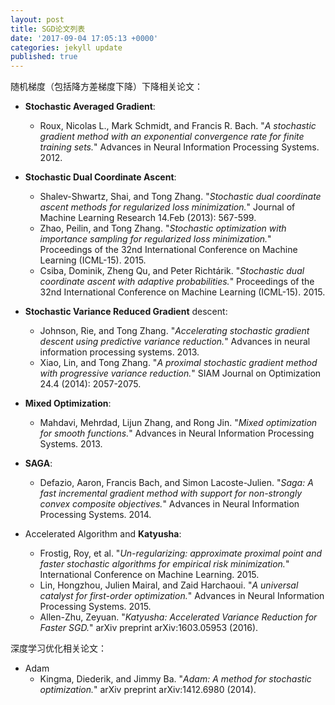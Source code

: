 ```yaml
---
layout: post
title: SGD论文列表
date: '2017-09-04 17:05:13 +0000'
categories: jekyll update
published: true
--- 
```


随机梯度（包括降方差梯度下降）下降相关论文：


* **Stochastic Averaged Gradient**:
	* Roux, Nicolas L., Mark Schmidt, and Francis R. Bach. "*A stochastic gradient method with an exponential convergence rate for finite training sets.*" Advances in Neural Information Processing Systems. 2012.

* **Stochastic Dual Coordinate Ascent**:
	* Shalev-Shwartz, Shai, and Tong Zhang. "*Stochastic dual coordinate ascent methods for regularized loss minimization.*" Journal of Machine Learning Research 14.Feb (2013): 567-599.
	* Zhao, Peilin, and Tong Zhang. "*Stochastic optimization with importance sampling for regularized loss minimization.*" Proceedings of the 32nd International Conference on Machine Learning (ICML-15). 2015.
	* Csiba, Dominik, Zheng Qu, and Peter Richtárik. "*Stochastic dual coordinate ascent with adaptive probabilities.*" Proceedings of the 32nd International Conference on Machine Learning (ICML-15). 2015.

* **Stochastic Variance Reduced Gradient** descent:
	* Johnson, Rie, and Tong Zhang. "*Accelerating stochastic gradient descent using predictive variance reduction.*" Advances in neural information processing systems. 2013.
	* Xiao, Lin, and Tong Zhang. "*A proximal stochastic gradient method with progressive variance reduction.*" SIAM Journal on Optimization 24.4 (2014): 2057-2075.

* **Mixed Optimization**:
	* Mahdavi, Mehrdad, Lijun Zhang, and Rong Jin. "*Mixed optimization for smooth functions.*" Advances in Neural Information Processing Systems. 2013.

* **SAGA**:
	* Defazio, Aaron, Francis Bach, and Simon Lacoste-Julien. "*Saga: A fast incremental gradient method with support for non-strongly convex composite objectives.*" Advances in Neural Information Processing Systems. 2014.

* Accelerated Algorithm and **Katyusha**:
	* Frostig, Roy, et al. "*Un-regularizing: approximate proximal point and faster stochastic algorithms for empirical risk minimization.*" International Conference on Machine Learning. 2015.
	* Lin, Hongzhou, Julien Mairal, and Zaid Harchaoui. "*A universal catalyst for first-order optimization.*" Advances in Neural Information Processing Systems. 2015.
	* Allen-Zhu, Zeyuan. "*Katyusha: Accelerated Variance Reduction for Faster SGD.*" arXiv preprint arXiv:1603.05953 (2016).

深度学习优化相关论文：
* Adam
	* Kingma, Diederik, and Jimmy Ba. "*Adam: A method for stochastic optimization.*" arXiv preprint arXiv:1412.6980 (2014).

